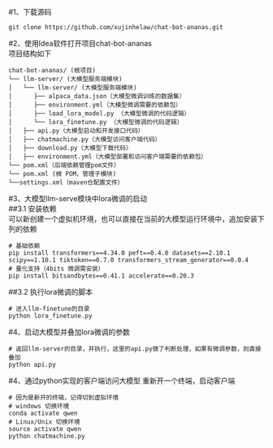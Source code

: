 #1、下载源码  
```
git clone https://github.com/xujinhelaw/chat-bot-ananas.git
```  
#2、使用Idea软件打开项目chat-bot-ananas  
项目结构如下  
```
chat-bot-ananas/ (根项目)
└── llm-server/ (大模型服务端模块)
│   └── llm-server/ (大模型服务端模块)
│      ├── alpaca_data.json（大模型微调训练的数据集）
│      ├── environment.yml（大模型微调需要的依赖包）
│      ├── load_lora_model.py （大模型微调的代码逻辑）
│      └── lora_finetune.py （大模型微调的代码逻辑）
│   ├── api.py（大模型启动和开发接口代码）
│   ├── chatmachine.py（大模型访问客户端代码）
│   ├── download.py（大模型下载代码）
│   ├── environment.yml（大模型部署和访问客户端需要的依赖包）
└── pom.xml（后端依赖管理pom文件）
└── pom.xml (根 POM，管理子模块)
└──settings.xml（maven仓配置文件）
```  
#3、大模型llm-serve模块中lora微调的启动  
##3.1 安装依赖  
可以新创建一个虚拟机环境，也可以直接在当前的大模型运行环境中，追加安装下列的依赖  
```
# 基础依赖
pip install transformers==4.34.0 peft==0.4.0 datasets==2.10.1 scipy==1.10.1 tiktoken==0.7.0 transformers_stream_generator==0.0.4
# 量化支持（4bits 微调需安装）
pip install bitsandbytes==0.41.1 accelerate==0.20.3
```  
##3.2 执行lora微调的脚本  
```
# 进入llm-finetune的目录
python lora_finetune.py
```  
#4、启动大模型并叠加lora微调的参数  
```
# 返回llm-server的目录，并执行，这里的api.py做了判断处理，如果有微调参数，则直接叠加
python api.py
```
#4、通过python实现的客户端访问大模型
重新开一个终端，启动客户端
```
# 因为是新开的终端，记得切到虚拟环境
# windows 切换环境
conda activate qwen
# Linux/Unix 切换环境
source activate qwen
python chatmachine.py
```





